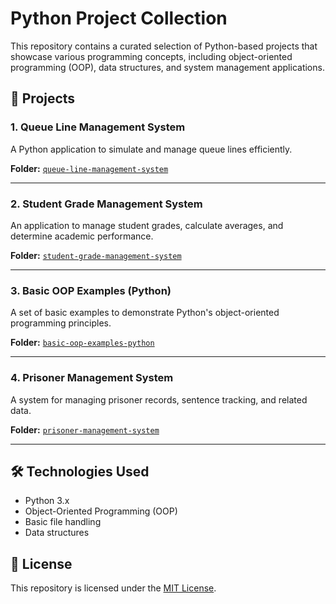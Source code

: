 # Python Project Collection

This repository contains a curated selection of Python-based projects that showcase various programming concepts, including object-oriented programming (OOP), data structures, and system management applications.

## 📂 Projects

### 1. Queue Line Management System
A Python application to simulate and manage queue lines efficiently.

**Folder:** [`queue-line-management-system`](projects/queue-line-management-system)

---

### 2. Student Grade Management System
An application to manage student grades, calculate averages, and determine academic performance.

**Folder:** [`student-grade-management-system`](projects/student-grade-management-system)

---

### 3. Basic OOP Examples (Python)
A set of basic examples to demonstrate Python's object-oriented programming principles.

**Folder:** [`basic-oop-examples-python`](projects/basic-oop-examples-python)

---

### 4. Prisoner Management System
A system for managing prisoner records, sentence tracking, and related data.

**Folder:** [`prisoner-management-system`](projects/prisoner-management-system)

---

## 🛠️ Technologies Used
- Python 3.x
- Object-Oriented Programming (OOP)
- Basic file handling
- Data structures

## 📜 License
This repository is licensed under the [MIT License](LICENSE).
